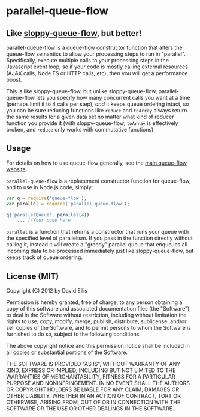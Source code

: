 # parallel-queue-flow

## Like [sloppy-queue-flow](https://github.com/dfellis/sloppy-queue-flow), but better!

parallel-queue-flow is a [queue-flow](http://dfellis.github.com/queue-flow) constructor function that alters the queue-flow semantics to allow your processing steps to run in "parallel". Specifically, execute multiple calls to your processing steps in the Javascript event loop, so if your code is mostly calling external resources (AJAX calls, Node FS or HTTP calls, etc), then you will get a performance boost.

This is like sloppy-queue-flow, but unlike sloppy-queue-flow, parallel-queue-flow lets you specify how many concurrent calls you want at a time (perhaps limit it to 4 calls per step), *and* it keeps queue ordering intact, so you can be sure reducing functions like ``reduce`` and ``toArray`` always return the same results for a given data set no matter what kind of reducer function you provide it (with sloppy-queue-flow, ``toArray`` is effectively broken, and ``reduce`` only works with commutative functions).

## Usage

For details on how to use queue-flow generally, see the [main queue-flow website](http://dfellis.github.com/queue-flow).

``parallel-queue-flow`` is a replacement constructor function for queue-flow, and to use in Node.js code, simply:

```js
var q = require('queue-flow');
var parallel = require('parallel-queue-flow');

q('parallelQueue', parallel(4))
    ... //Your code here
```

``parallel`` is a function that returns a constructor that runs your queue with the specified level of parallelism. If you pass in the function directly without calling it, instead it will create a "greedy" parallel queue that enqueues all incoming data to be processed immediately just like sloppy-queue-flow, but keeps track of queue ordering.

## License (MIT)

Copyright (C) 2012 by David Ellis

Permission is hereby granted, free of charge, to any person obtaining a copy
of this software and associated documentation files (the "Software"), to deal
in the Software without restriction, including without limitation the rights
to use, copy, modify, merge, publish, distribute, sublicense, and/or sell
copies of the Software, and to permit persons to whom the Software is
furnished to do so, subject to the following conditions:

The above copyright notice and this permission notice shall be included in
all copies or substantial portions of the Software.

THE SOFTWARE IS PROVIDED "AS IS", WITHOUT WARRANTY OF ANY KIND, EXPRESS OR
IMPLIED, INCLUDING BUT NOT LIMITED TO THE WARRANTIES OF MERCHANTABILITY,
FITNESS FOR A PARTICULAR PURPOSE AND NONINFRINGEMENT. IN NO EVENT SHALL THE
AUTHORS OR COPYRIGHT HOLDERS BE LIABLE FOR ANY CLAIM, DAMAGES OR OTHER
LIABILITY, WHETHER IN AN ACTION OF CONTRACT, TORT OR OTHERWISE, ARISING FROM,
OUT OF OR IN CONNECTION WITH THE SOFTWARE OR THE USE OR OTHER DEALINGS IN
THE SOFTWARE.
